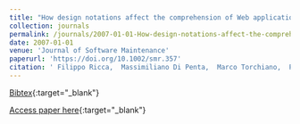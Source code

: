 ```yaml
---
title: "How design notations affect the comprehension of Web applications"
collection: journals
permalink: /journals/2007-01-01-How-design-notations-affect-the-comprehension-of-Web-applications
date: 2007-01-01
venue: 'Journal of Software Maintenance'
paperurl: 'https://doi.org/10.1002/smr.357'
citation: ' Filippo Ricca,  Massimiliano Di Penta,  Marco Torchiano,  Paolo Tonella,  Mariano Ceccato, &quot;How design notations affect the comprehension of Web applications.&quot; Journal of Software Maintenance, 2007.'
---
```

[Bibtex](https://dblp.org/rec/bib/journals/smr/RiccaPTTC07){:target="_blank"}

[Access paper here](https://doi.org/10.1002/smr.357){:target="_blank"}
